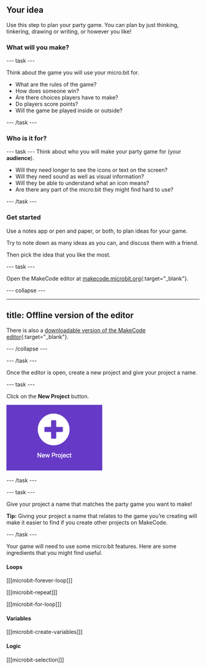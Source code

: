 ## Your idea

Use this step to plan your party game. You can plan by just thinking, tinkering, drawing or writing, or however you like!

### What will you make?

\--- task ---

Think about the game you will use your micro:bit for.

- What are the rules of the game?
- How does someone win?
- Are there choices players have to make?
- Do players score points?
- Will the game be played inside or outside?

\--- /task ---

### Who is it for?

\--- task ---
Think about who you will make your party game for (your **audience**).

- Will they need longer to see the icons or text on the screen?
- Will they need sound as well as visual information?
- Will they be able to understand what an icon means?
- Are there any part of the micro:bit they might find hard to use?

\--- /task ---

### Get started

Use a notes app or pen and paper, or both, to plan ideas for your game.

Try to note down as many ideas as you can, and discuss them with a friend.

Then pick the idea that you like the most.

\--- task ---

Open the MakeCode editor at [makecode.microbit.org](https://makecode.microbit.org){:target="\_blank"}.

\--- collapse ---

***

## title: Offline version of the editor

There is also a [downloadable version of the MakeCode editor](https://makecode.microbit.org/offline-app){:target="\_blank"}.

\--- /collapse ---

\--- /task ---

Once the editor is open, create a new project and give your project a name.

\--- task ---

Click on the **New Project** button.

<img src="images/new-project-button.png" alt="The New Project button inside MakeCode." width="250"/>

\--- /task ---

\--- task ---

Give your project a name that matches the party game you want to make!

**Tip:** Giving your project a name that relates to the game you’re creating will make it easier to find if you create other projects on MakeCode.

\--- /task ---

Your game will need to use some micro:bit features. Here are some ingredients that you might find useful.

#### Loops

\[\[\[microbit-forever-loop]]]

\[\[\[microbit-repeat]]]

\[\[\[microbit-for-loop]]]

#### Variables

\[\[\[microbit-create-variables]]]

#### Logic

\[\[\[microbit-selection]]]
